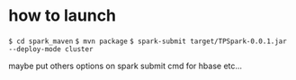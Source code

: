 # how to launch

```$ cd spark_maven```
```$ mvn package```
```$ spark-submit target/TPSpark-0.0.1.jar --deploy-mode cluster```

maybe put others options on spark submit cmd for hbase etc...